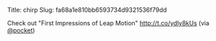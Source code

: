 Title: chirp
Slug: fa68a1e810bb6593734d9321536f79dd

Check out "First Impressions of Leap Motion" <a href="http://t.co/ydly8kUs">http://t.co/ydly8kUs</a> (via <a href="http://twitter.com/pocket">@pocket</a>)
